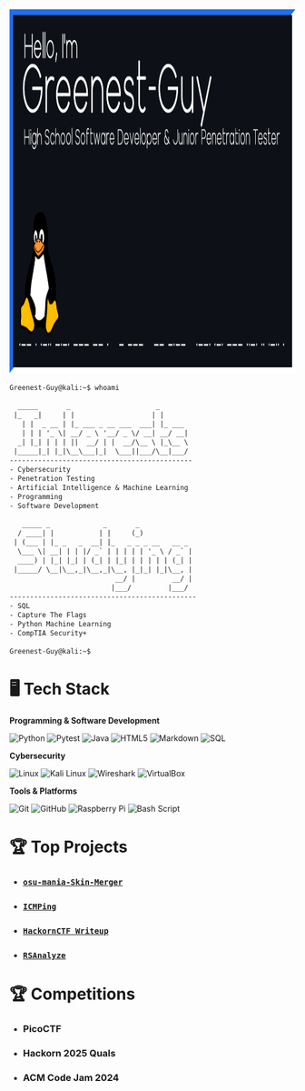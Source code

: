 <img width="1280" height="640" alt="Profile Banner" src="https://github.com/Greenest-Guy/Greenest-Guy/raw/main/profile_banner.png" />

```
Greenest-Guy@kali:~$ whoami

  _____       _                     _       
 |_   _|     | |                   | |      
   | |  _ __ | |_ ___ _ __ ___  ___| |_ ___ 
   | | | '_ \| __/ _ \ '__/ _ \/ __| __/ __|
  _| |_| | | | ||  __/ | |  __/\__ \ |_\__ \
 |_____|_| |_|\__\___|_|  \___||___/\__|___/                                                                                             
---------------------------------------------
- Cybersecurity
- Penetration Testing
- Artificial Intelligence & Machine Learning
- Programming
- Software Development

   _____ _             _       _             
  / ____| |           | |     (_)            
 | (___ | |_ _   _  __| |_   _ _ _ __   __ _ 
  \___ \| __| | | |/ _` | | | | | '_ \ / _` |
  ____) | |_| |_| | (_| | |_| | | | | | (_| |
 |_____/ \__|\__,_|\__,_|\__, |_|_| |_|\__, |
                          __/ |         __/ |
                         |___/         |___/
----------------------------------------------
- SQL
- Capture The Flags
- Python Machine Learning
- CompTIA Security+

Greenest-Guy@kali:~$                                        
```

# 🖥️ Tech Stack
**Programming & Software Development**

![Python](https://img.shields.io/badge/python-3670A0?style=for-the-badge&logo=python&logoColor=ffdd54) 
![Pytest](https://img.shields.io/badge/Pytest-0A9EDC?style=for-the-badge&logo=pytest&logoColor=white)
![Java](https://img.shields.io/badge/java-%23ED8B00.svg?style=for-the-badge&logo=openjdk&logoColor=white)
![HTML5](https://img.shields.io/badge/html5-%23E34F26.svg?style=for-the-badge&logo=html5&logoColor=white)
![Markdown](https://img.shields.io/badge/markdown-%23000000.svg?style=for-the-badge&logo=markdown&logoColor=white) 
![SQL](https://img.shields.io/badge/SQL-Beginner-003B57?style=for-the-badge&logo=sqlite&logoColor=white)

**Cybersecurity**

![Linux](https://img.shields.io/badge/Linux-FFD700?style=for-the-badge&logo=linux&logoColor=black) 
![Kali Linux](https://img.shields.io/badge/Kali_Linux-191970?style=for-the-badge&logo=kalilinux&logoColor=white)
![Wireshark](https://img.shields.io/badge/Wireshark-6495ED?style=for-the-badge&logo=wireshark&logoColor=white)
![VirtualBox](https://img.shields.io/badge/VirtualBox-183A61?style=for-the-badge&logo=virtualbox&logoColor=white)

**Tools & Platforms**

![Git](https://img.shields.io/badge/git-%23F05033.svg?style=for-the-badge&logo=git&logoColor=white) 
![GitHub](https://img.shields.io/badge/github-%23121011.svg?style=for-the-badge&logo=github&logoColor=white)
![Raspberry Pi](https://img.shields.io/badge/-Raspberry_Pi-C51A4A?style=for-the-badge&logo=Raspberry-Pi)
![Bash Script](https://img.shields.io/badge/bash_script-Beginner-%23121011.svg?style=for-the-badge&logo=gnu-bash&logoColor=white) 

# 🏆 Top Projects
- ### [`osu-mania-Skin-Merger`](https://github.com/Greenest-Guy/osu-mania-Skin-Merger)
- ### [`ICMPing`](https://github.com/Greenest-Guy/ICMPing)
- ### [`HackornCTF Writeup`](https://github.com/Greenest-Guy/HackornCTF-Writeup)
- ### [`RSAnalyze`](https://github.com/Greenest-Guy/RSAnalyze)

# 🏆 Competitions
- ### PicoCTF
- ### Hackorn 2025 Quals
- ### ACM Code Jam 2024
